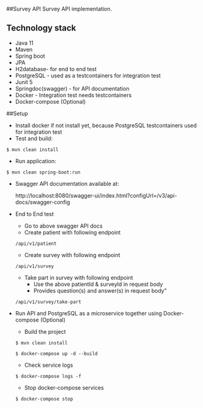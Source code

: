 ##Survey API
Survey API implementation.

## Technology stack
* Java 11
* Maven
* Spring boot
* JPA
* H2database- for end to end test
* PostgreSQL - used as a testcontainers for integration test 
* Junit 5
* Springdoc(swagger) - for API documentation
* Docker - Integration test needs testcontainers
* Docker-compose (Optional)


##Setup
* Install docker if not install yet, because PostgreSQL testcontainers used for integration test
* Test and build: 
```
$ mvn clean install
```
* Run application:
```
$ mvn clean spring-boot:run
```
* Swagger API documentation available at:
  
    http://localhost:8080/swagger-ui/index.html?configUrl=/v3/api-docs/swagger-config


* End to End test 
    * Go to above swagger API docs
    * Create patient with following endpoint 
    ```
    /api/v1/patient
    ```
    * Create survey with following endpoint
    ```
    /api/v1/survey
    ```
    * Take part in survey with following endpoint
        * Use the above patientId & surveyId in request body
        * Provides question(s) and answer(s) in request body" 
    ```
    /api/v1/survey/take-part
    ```
* Run API and PostgreSQL as a microservice together using Docker-compose (Optional)
    * Build the project
    ```
    $ mvn clean install
    ```
    ```
    $ docker-compose up -d --build
    ```
    * Check service logs
    ```
    $ docker-compose logs -f
    ```
    * Stop docker-compose services
    ```
    $ docker-compose stop
    ```
    